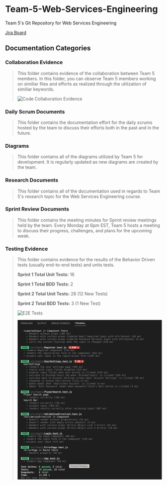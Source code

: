 # Team-5-Web-Services-Engineering
Team 5's Git Repository for Web Services Engineering

[Jira Board](https://teamfivewebservices.atlassian.net/jira/software/projects/T5WSE/boards/1)

## Documentation Categories

### Collaboration Evidence

>This folder contains evidence of the collaboration between Team 5 members. In this folder, you can observe Team 5 members working on similiar files and efforts as realized through the utilization of similiar keywords.
>
>![Code Collaboration Evidence](/Documentation/Collaboration%20Evidence/Team5_CodeCollaboration_Sprint2.png)

### Daily Scrum Documents

>This folder contains the documentation effort for the daily scrums hosted by the team to discuss their efforts both in the past and in the future.

### Diagrams

>This folder contains all of the diagrams utilized by Team 5 for development. It is regularly updated as new diagrams are created by the team.

### Research Documents

>This folder contains all of the documentation used in regards to Team 5's research topic for the Web Services Engineering course.

### Sprint Review Documents

>This folder contains the meeting minutes for Sprint review meetings held by the team. Every Monday at 6pm EST, Team 5 hosts a meeting to discuss their progress, challenges, and plans for the upcoming week.

### Testing Evidence

>This folder contains evidence for the results of the Behavior Driven tests (usually end-to-end tests) and units tests.
>
> **Sprint 1 Total Unit Tests:** 16
>
> **Sprint 1 Total BDD Tests:** 2
>
> **Sprint 2 Total Unit Tests:** 28 (12 New Tests)
>
> **Sprint 2 Total BDD Tests:** 3 (1 New Test)
>
>![E2E Tests](/Documentation/Testing%20Evidence/Team5_Sprint1_E2ELive.gif)
>
>![Unit Tests](/Documentation/Testing%20Evidence/Team5_Sprint2_UnitTests.png)
